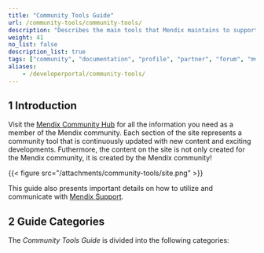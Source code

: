 ```yaml
---
title: "Community Tools Guide"
url: /community-tools/community-tools/
description: "Describes the main tools that Mendix maintains to support the awesome Mendix community."
weight: 41
no_list: false 
description_list: true
tags: ["community", "documentation", "profile", "partner", "forum", "mvp", "support"]
aliases:
    - /developerportal/community-tools/
---
```


## 1 Introduction

Visit the [Mendix Community Hub](https://community.mendix.com/p/community) for all the information you need as a member of the Mendix community. Each section of the site represents a community tool that is continuously updated with new content and exciting developments. Futhermore, the content on the site is not only created for the Mendix community, it is created by the Mendix community!

{{< figure src="/attachments/community-tools/site.png" >}}

This guide also presents important details on how to utilize and communicate with [Mendix Support](/community-tools/support/).

## 2 Guide Categories

The *Community Tools Guide* is divided into the following categories:
